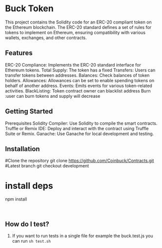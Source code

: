 # Buck Token

This project contains the Solidity code for an ERC-20 compliant token on the Ethereum blockchain. The ERC-20 standard defines a set of rules for tokens to implement on Ethereum, ensuring compatibility with various wallets, exchanges, and other contracts.

## Features
ERC-20 Compliance: Implements the ERC-20 standard interface for Ethereum tokens.
Total Supply: The token has a fixed 
Transfers: Users can transfer tokens between addresses.
Balances: Check balances of token holders.
Allowances: Allowances can be set to enable spending tokens on behalf of another address.
Events: Emits events for various token-related activities.
BlackListing: Token contract owner can blacklist address 
Burn :user can burn tokens and supply will decrease

## Getting Started
Prerequisites
Solidity Compiler: Use Solidity to compile the smart contracts.
Truffle or Remix IDE: Deploy and interact with the contract using Truffle Suite or Remix.
Ganache: Use Ganache for local development and testing.


## Installation
#Clone the repository
git clone https://github.com/Coinbuck/Contracts.git
#Latest branch
git checkout development
# install deps
npm install


<br />

## How do I test?

1. If you want to run tests in a single file for example the buck.test.js you can run `sh test.sh`